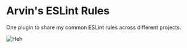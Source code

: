 # Arvin's ESLint Rules

One plugin to share my common ESLint rules across different projects.

![Heh](https://media.giphy.com/media/M3o3fL9nnxG4o/giphy.gif)
